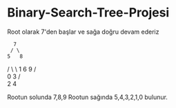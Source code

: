 # Binary-Search-Tree-Projesi
Root olarak 7'den başlar ve sağa doğru devam ederiz

      7 
     / \  
    5   8
   / \   \ 
  1   6   9
 / \
0   3
   / \
  2   4      
  
  Rootun solunda 7,8,9
Rootun sağında 5,4,3,2,1,0
bulunur.

